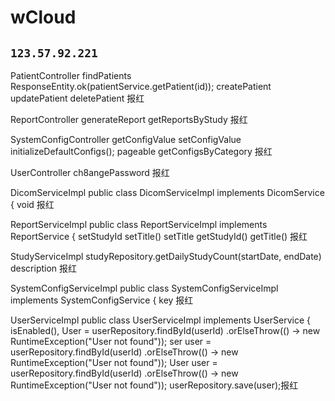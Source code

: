 # wCloud
``
123.57.92.221
``
----


PatientController  findPatients ResponseEntity.ok(patientService.getPatient(id)); createPatient updatePatient deletePatient 报红

ReportController generateReport getReportsByStudy 报红

SystemConfigController getConfigValue setConfigValue initializeDefaultConfigs(); pageable getConfigsByCategory 报红

UserController ch8angePassword 报红

DicomServiceImpl public class DicomServiceImpl implements DicomService { void 报红

ReportServiceImpl public class ReportServiceImpl implements ReportService { setStudyId setTitle() setTitle getStudyId() getTitle() 报红

StudyServiceImpl studyRepository.getDailyStudyCount(startDate, endDate) description 报红

SystemConfigServiceImpl public class SystemConfigServiceImpl implements SystemConfigService { key 报红

UserServiceImpl public class UserServiceImpl implements UserService { isEnabled(), User = userRepository.findById(userId)
.orElseThrow(() -> new RuntimeException("User not found"));
ser user = userRepository.findById(userId)
.orElseThrow(() -> new RuntimeException("User not found"));
User user = userRepository.findById(userId)
.orElseThrow(() -> new RuntimeException("User not found"));
userRepository.save(user);报红
